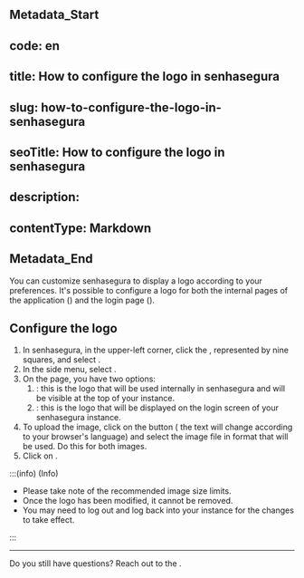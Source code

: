 ## Metadata_Start 
## code: en
## title: How to configure the logo in senhasegura 
## slug: how-to-configure-the-logo-in-senhasegura 
## seoTitle: How to configure the logo in senhasegura 
## description:  
## contentType: Markdown 
## Metadata_End
You can customize senhasegura to display a logo according to your preferences. It's possible to configure a logo for both the internal pages of the application () and the login page ().

## Configure the logo

1. In senhasegura, in the upper-left corner, click the , represented by nine squares, and select .  
2. In the side menu, select .  
3. On the  page, you have two options:  
   1. : this is the logo that will be used internally in senhasegura and will be visible at the top of your instance.  
   2. : this is the logo that will be displayed on the login screen of your senhasegura instance.  
4. To upload the image, click on the  button ( the text will change according to your browser's language) and select the image file in  format that will be used. Do this for both images.  
5. Click on .

:::(info) (Info)

- Please take note of the recommended image size limits.  
- Once the logo has been modified, it cannot be removed.  
- You may need to log out and log back into your instance for the changes to take effect.

:::

---

Do you still have questions? Reach out to the .